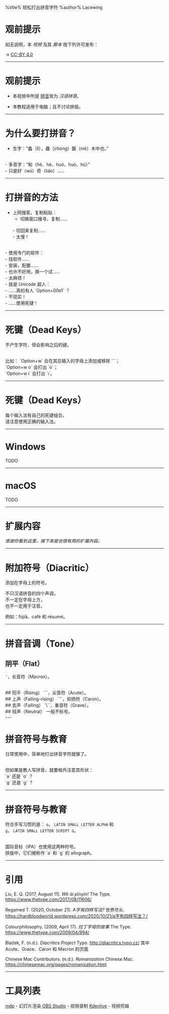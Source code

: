 %title% 轻松打出拼音字符
%author% Lacewing

# 观前提示

如无说明，本 *视频* 及其 *脚本* 按下列许可发布：

-> [CC-BY 4.0](https://creativecommons.org/licenses/by/4.0/)

---

# 观前提示

- 本视频中所提 [拼音](https://en.wikipedia.org/wiki/Romanization_of_Chinese)皆为 *汉语拼音*。

- 本教程适用于电脑；且不讨论排版。

---

# 为什么要打拼音？

- 生字：“蠡（lǐ），蟲（chóng）齧（niè）木中也。”

<br>
- 多音字：“和（hé、hè、huó、huò、hú）”

<br>
- 只是好（wú）奇（liáo）……

---

# 打拼音的方法

- 上网搜索，复制粘贴：
    <br>
    - 切换窗口搜寻、复制……
    <br>
    - 切回来复制……
    <br>
    - 太慢！

<br>
- 使用专门的软件：
    <br>
    - 找软件……
    <br>
    - 安装，配置……
    <br>
    - 也许不好用，换一个试……
    <br>
    - 太麻烦！

<br>
- 我是 Unicode 超人：
    <br>
    - ……真的有人 `Option+00e1` ？
    <br>
    - 不现实！

<br>
- ……使用死键！

---

# 死键（Dead Keys）

不产生字符，但会影响之后的键。

<br>
比如：  
`Option+w` 会在其后输入的字母上添加或移除 `˙`；  
<br>
`Option+w o` 会打出 `ȯ`；
<br>
`Option+w i` 会打出 `ı`。

---

# 死键（Dead Keys）

每个输入法有自己的死键组合，  
请注意使用正确的输入法。

---

# Windows

TODO

---

# macOS

TODO

---

# 扩展内容

*感谢你看到这里，接下来是也很有用的扩展内容。*

---

# 附加符号（Diacritic）

添加在字母上的符号。

不只汉语拼音的四个声调，  
不一定在字母上方，  
也不一定用于注音。

例如：fùjiā、café 和 résumé。

---

# 拼音音调（Tone）

## 阴平（Flat）
`¯`，长音符（Macron）。

<br>
## 阳平（Rising）
`´`，尖音符（Acute）。

<br>
## 上声（Falling-rising）
`ˇ`，抑扬符（Caron）。

<br>
## 去声（Falling）
`\``，重音符（Grave）。

<br>
## 轻声（Neutral）
一般不标号。

<br>
---

# 拼音符号与教育

日常使用中，简单地打出拼音字符就够了。  

<br>
但如果是教人写拼音，就要格外注意其形状：
<br>
`a` 还是 `ɑ` ？
<br>
`g` 还是 `ɡ` ？

---

# 拼音符号与教育

符合手写习惯的是：
`ɑ`， `LATIN SMALL LETTER ALPHA` 和  
`ɡ`， `LATIN SMALL LETTER SCRIPT G`。

<br>
国际音标（IPA）也使用这两种符号。

<br>
排版中，它们被称作 `a` 和 `g` 的 allograph。

---

# 引用

Liu, E. Q. (2017, August 11). _Wǒ ài pīnyīn!_ The Type.  
    https://www.thetype.com/2017/08/11606/

Regained T. (2020, October 21). _A字有四样写法?_ 世界尽头.  
    https://hardbloodworld.wordpress.com/2020/10/21/a字有四样写法？/

Colourphilosophy. (2009, April 17). _拉丁字母的故事_ The Type.  
    https://www.thetype.com/2009/04/994/

Blažek, F. (n.d.). _Diacritics Project_ Typo. http://diacritics.typo.cz/
    其中 Acute、Grace、Caron 和 Macron 的页面

Chinese Mac Contributors. (n.d.). _Romanization_ Chinese Mac.  
    https://chinesemac.org/pages/romanization.html

---

# 工具列表

[mdp](https://github.com/visit1985/mdp) - 幻灯片渲染
[OBS Studio](https://obsproject.com/) - 视频录制
[Kdenlive](https://kdenlive.org/) - 视频剪辑

